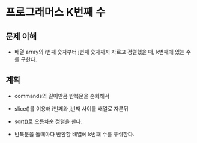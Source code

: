 # 프로그래머스 K번째 수

## 문제 이해

- 배열 array의 i번째 숫자부터 j번째 숫자까지 자르고 정렬했을 때, k번째에 있는 수를 구한다.

## 계획

- commands의 길이만큼 반복문을 순회해서

- slice()를 이용해 i번째와 j번째 사이를 배열로 자른뒤

- sort()로 오름차순 정렬을 한다.

- 반복문을 돌때마다 반환할 배열에 k번째 수를 푸쉬한다.
